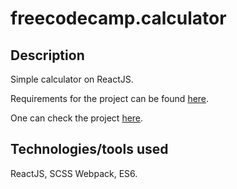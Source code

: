 # freecodecamp.calculator

## Description
Simple calculator on ReactJS.

Requirements for the project can be found [here](https://www.freecodecamp.com/challenges/build-a-javascript-calculator).

One can check the project [here](https://alexandr-bbm.github.io/freecodecamp.calculator/).

## Technologies/tools used
ReactJS, SCSS
Webpack, ES6.